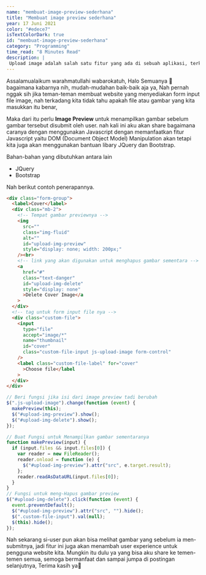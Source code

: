 ```yaml
---
name: "membuat-image-preview-sederhana"
title: "Membuat image preview sederhana"
year: 17 Juni 2021
color: "#edece7"
isTextColorDark: true
id: "membuat-image-preview-sederhana"
category: "Programming"
time_read: "8 Minutes Read"
description: |
 Upload image adalah salah satu fitur yang ada di sebuah aplikasi, terkadang kita tidak tahu apakah image / gambar yang kita input-kan itu benar ada baiknya kita menyediakan fitur image preview sebelum user men-submit data tersebut, untuk selengkapnya mari kita kupas.
---
```


Assalamualaikum warahmatullahi wabarokatuh, Halo Semuanya 👋 bagaimana kabarnya nih, mudah-mudahan baik-baik aja ya, Nah pernah nggak sih jika teman-teman membuat website yang menyediakan form input file image, nah terkadang kita tidak tahu apakah file atau gambar yang kita masukkan itu benar,

Maka dari itu perlu __Image Preview__ untuk menampilkan gambar sebelum gambar tersebut disubmit oleh user. nah kali ini aku akan share bagaimana caranya dengan menggunakan Javascript dengan memanfaatkan fitur Javascript yaitu DOM (Document Object Model) Manipulation akan tetapi kita juga akan menggunakan bantuan libary JQuery dan Bootstrap. 

Bahan-bahan yang dibutuhkan antara lain

- JQuery
- Bootstrap


Nah berikut contoh penerapannya.

```html
<div class="form-group">
  <label>Cover</label>
  <div class="mb-2">
    <!-- Tempat gambar previewnya -->
    <img
      src=""
      class="img-fluid"
      alt=""
      id="upload-img-preview"
      style="display: none; width: 200px;"
    /><br>
    <!-- link yang akan digunakan untuk menghapus gambar sementara -->
    <a
      href="#"
      class="text-danger"
      id="upload-img-delete"
      style="display: none"
      >Delete Cover Image</a
    >
  </div>
  <!-- tag untuk form input file nya -->
  <div class="custom-file">
    <input
      type="file"
      accept="image/*"
      name="thumbnail"
      id="cover"
      class="custom-file-input js-upload-image form-control"
    />
    <label class="custom-file-label" for="cover"
      >Choose file</label
    >
  </div>
</div>
```

```javascript
// Beri fungsi jika isi dari image preview tadi berubah
$(".js-upload-image").change(function (event) {
  makePreview(this);
  $("#upload-img-preview").show();
  $("#upload-img-delete").show();
});

// Buat Fungsi untuk Menampilkan gambar sementaranya
function makePreview(input) {
  if (input.files && input.files[0]) {
    var reader = new FileReader();
    reader.onload = function (e) {
      $("#upload-img-preview").attr("src", e.target.result);
    };
    reader.readAsDataURL(input.files[0]);
  }
}
// Fungsi untuk meng-Hapus gambar preview
$("#upload-img-delete").click(function (event) {
  event.preventDefault();
  $("#upload-img-preview").attr("src", "").hide();
  $(".custom-file-input").val(null);
  $(this).hide();
});
```
 

 Nah sekarang si-user pun akan bisa melihat gambar yang sebelum ia men-submitnya, jadi fitur ini juga akan menambah user experience untuk pengguna website kita. Mungkin itu dulu ya yang bisa aku share ke temen-temen semua, semoga bermanfaat dan sampai jumpa di postingan selanjutnya, Terima kasih ya🙌
